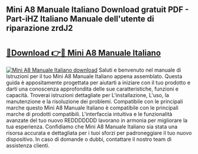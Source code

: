 ## Mini A8 Manuale Italiano Download gratuit PDF - Part-iHZ Italiano Manuale dell'utente di riparazione zrdJ2

# <h2><a href="http://dfggskz.blite.top/?on=Mini+A8+Manuale+Italiano">🔗Download 👉🔴 Mini A8 Manuale Italiano</a></h2>

[![Mini A8 Manuale Italiano download](https://i.imgur.com/lujVjoI.png)](http://dfggskz.blite.top/?on=Mini+A8+Manuale+Italiano)
Saluti e benvenuto nel manuale di Istruzioni per il tuo Mini A8 Manuale Italiano appena assemblato. Questa guida è appositamente progettata per aiutarti a iniziare con il tuo prodotto e darti una conoscenza approfondita delle sue caratteristiche, funzioni e capacità. Troverai istruzioni dettagliate per L'installazione, L'uso, la manutenzione e la risoluzione dei problemi. Compatibile con le principali marche questo Mini A8 Manuale Italiano è compatibile con le principali marche di prodotti compatibili. L'interfaccia intuitiva e le funzionalità avanzate del tuo nuovo REDDDDDDD lavorano in armonia per migliorare la tua esperienza. Confidiamo che Mini A8 Manuale Italiano sia stata una risorsa accurata e dettagliata per i tuoi sforzi per padroneggiare il tuo nuovo dispositivo. In caso di domande o dubbi, contattare il nostro team di assistenza clienti.
